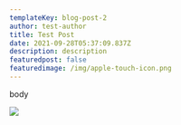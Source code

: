 ```yaml
---
templateKey: blog-post-2
author: test-author
title: Test Post
date: 2021-09-28T05:37:09.837Z
description: description
featuredpost: false
featuredimage: /img/apple-touch-icon.png
---
```

body

![](/img/blog-index.jpg)